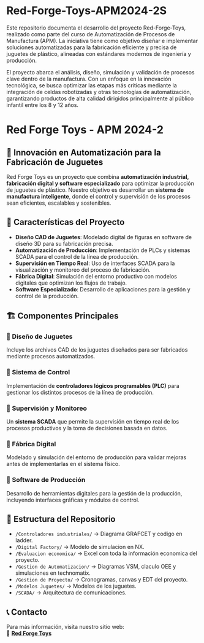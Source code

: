# Red-Forge-Toys-APM2024-2S

Este repositorio documenta el desarrollo del proyecto Red-Forge-Toys, realizado como parte del curso de Automatización de Procesos de Manufactura (APM). La iniciativa tiene como objetivo diseñar e implementar soluciones automatizadas para la fabricación eficiente y precisa de juguetes de plástico, alineadas con estándares modernos de ingeniería y producción.

El proyecto abarca el análisis, diseño, simulación y validación de procesos clave dentro de la manufactura. Con un enfoque en la innovación tecnológica, se busca optimizar las etapas más críticas mediante la integración de celdas robotizadas y otras tecnologías de automatización, garantizando productos de alta calidad dirigidos principalmente al público infantil entre los 8 y 12 años.


# Red Forge Toys - APM 2024-2

## 🚀 Innovación en Automatización para la Fabricación de Juguetes  

Red Forge Toys es un proyecto que combina **automatización industrial, fabricación digital y software especializado** para optimizar la producción de juguetes de plástico. Nuestro objetivo es desarrollar un **sistema de manufactura inteligente**, donde el control y supervisión de los procesos sean eficientes, escalables y sostenibles.  

## 🎯 Características del Proyecto  

- **Diseño CAD de Juguetes**: Modelado digital de figuras en software de diseño 3D para su fabricación precisa.  
- **Automatización de Producción**: Implementación de PLCs y sistemas SCADA para el control de la línea de producción.  
- **Supervisión en Tiempo Real**: Uso de interfaces SCADA para la visualización y monitoreo del proceso de fabricación.  
- **Fábrica Digital**: Simulación del entorno productivo con modelos digitales que optimizan los flujos de trabajo.  
- **Software Especializado**: Desarrollo de aplicaciones para la gestión y control de la producción.  

## 🏗️ Componentes Principales  

### 🔹 Diseño de Juguetes  
Incluye los archivos CAD de los juguetes diseñados para ser fabricados mediante procesos automatizados.  

### 🔹 Sistema de Control  
Implementación de **controladores lógicos programables (PLC)** para gestionar los distintos procesos de la línea de producción.  

### 🔹 Supervisión y Monitoreo  
Un **sistema SCADA** que permite la supervisión en tiempo real de los procesos productivos y la toma de decisiones basada en datos.  

### 🔹 Fábrica Digital  
Modelado y simulación del entorno de producción para validar mejoras antes de implementarlas en el sistema físico.  

### 🔹 Software de Producción  
Desarrollo de herramientas digitales para la gestión de la producción, incluyendo interfaces gráficas y módulos de control.  

## 📂 Estructura del Repositorio  

- `/Controladores industriales/` → Diagrama GRAFCET y codigo en ladder.  
- `/Digital Factory/` → Modelo de simulacion en NX.
- `/Evaluacion economica/` → Excel con toda la información economica del proyecto.  
- `/Gestion de Automatizacion/` → Diagramas VSM, claculo OEE y simulaciones en technomatix.  
- `/Gestion de Proyecto/` → Cronogramas, canvas y EDT del proyecto. 
- `/Modelos Juguetes/` → Modelos de los juguetes.
- `/SCADA/` → Arquitectura de comunicaciones. 

## 📞 Contacto  

Para más información, visita nuestro sitio web:  
🔗 **[Red Forge Toys](https://redforgetoys.github.io)**  
